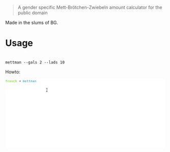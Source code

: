 > A gender specific Mett-Brötchen-Zwiebeln amount calculator for the public domain

Made in the slums of BG.

# Usage

```SHELL

mettman --gals 2 --lads 10

```

Howto:

![Mettman][metti]

[metti]: how.gif "Metti"

